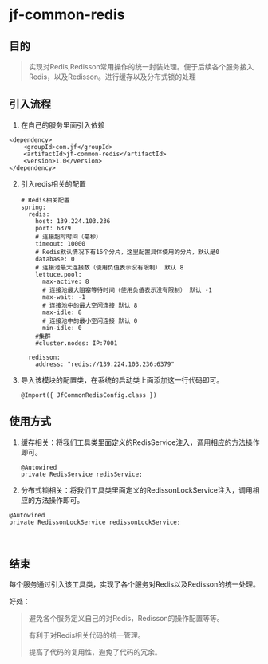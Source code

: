 # jf-common-redis

## 目的

> 实现对Redis,Redisson常用操作的统一封装处理。便于后续各个服务接入Redis，以及Redisson。进行缓存以及分布式锁的处理

## 引入流程

1. 在自己的服务里面引入依赖

```
<dependency>
    <groupId>com.jf</groupId>
    <artifactId>jf-common-redis</artifactId>
    <version>1.0</version>
</dependency>
```

2. 引入redis相关的配置

   ```
   # Redis相关配置
   spring:
     redis:
       host: 139.224.103.236
       port: 6379
       # 连接超时时间（毫秒）
       timeout: 10000
       # Redis默认情况下有16个分片，这里配置具体使用的分片，默认是0
       database: 0
       # 连接池最大连接数（使用负值表示没有限制） 默认 8
       lettuce.pool:
         max-active: 8
         # 连接池最大阻塞等待时间（使用负值表示没有限制） 默认 -1
         max-wait: -1
         # 连接池中的最大空闲连接 默认 8
         max-idle: 8
         # 连接池中的最小空闲连接 默认 0
         min-idle: 0
       #集群
       #cluster.nodes: IP:7001
   
     redisson:
       address: "redis://139.224.103.236:6379"
   ```

3. 导入该模块的配置类，在系统的启动类上面添加这一行代码即可。

   ```
   @Import({ JfCommonRedisConfig.class })
   ```

## 使用方式

1. 缓存相关：将我们工具类里面定义的RedisService注入，调用相应的方法操作即可。

   ```
   @Autowired
   private RedisService redisService;
   
   ```


2. 分布式锁相关：将我们工具类里面定义的RedissonLockService注入，调用相应的方法操作即可。

```
@Autowired
private RedissonLockService redissonLockService;
```

​

## 结束

每个服务通过引入该工具类，实现了各个服务对Redis以及Redisson的统一处理。

好处：

> 避免各个服务定义自己的对Redis，Redisson的操作配置等等。
>
> 有利于对Redis相关代码的统一管理。
>
> 提高了代码的复用性，避免了代码的冗余。



